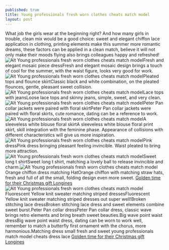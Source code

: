 ```yaml
---
published: true
title: Young professionals fresh worn clothes cheats match model
layout: post
---
```

What job the girls wear at the beginning right? And how many girls in trouble, clean mix would be a good choice: sweet and elegant chiffon lace application in clothing, printing elements make this summer more romantic dreams, these factors can be applied in a clean match, believe it will not only make their moods flying also brings colleagues happy and refreshed!![Alt Young professionals fresh worn clothes cheats match model](http://hellokittyit.files.wordpress.com/2016/05/783404ad.jpeg)Fresh and elegant mosaic piece dressFresh and elegant mosaic design brings a touch of cool for the summer, with the waist figure, looks very good for work.![Alt Young professionals fresh worn clothes cheats match model](http://hellokittyit.files.wordpress.com/2016/05/78341785.jpeg)Pleated tops and flounce skirtClassic black and white combination, on the pleated flounces, gentle, pleasant sweet collision.![Alt Young professionals fresh worn clothes cheats match model](http://hellokittyit.files.wordpress.com/2016/05/783f6cc6.jpeg)Lace tops with jeansLoose lace tops and skinny jeans, simple, sweet, and very clean.![Alt Young professionals fresh worn clothes cheats match model](http://hellokittyit.files.wordpress.com/2016/05/783c4648.jpeg)Peter Pan collar jackets were paired with floral skirtPeter Pan collar jackets were paired with floral skirts, cute romance, dating can be a reference to work.![Alt Young professionals fresh worn clothes cheats match model](http://hellokittyit.files.wordpress.com/2016/05/7833e2a2.jpeg)A sleeveless white blouse floral skirtA sleeveless white blouse floral print skirt, skill integration with the feminine phase. Appearance of collisions with different characteristics will give us more inspiration.![Alt Young professionals fresh worn clothes cheats match model](http://hellokittyit.files.wordpress.com/2016/05/7836c984.jpeg)Pink dressPink dress bringing pleasant feeling invincible. Waist pleated to bring more attraction.![Alt Young professionals fresh worn clothes cheats match model](http://hellokittyit.files.wordpress.com/2016/05/783b2b41.jpeg)Sweet long t shirtSweet long t shirt, matching a lovely ball to release invincible and charm.![Alt Young professionals fresh worn clothes cheats match model](http://hellokittyit.files.wordpress.com/2016/05/783cb024.jpeg)Orange chiffon dress matching HatOrange chiffon with matching straw hats, fresh and full of all the small, folding design even more sweet. [Golden time for their Christmas gift Longines](http://www.purevolume.com/wulfphoto/posts/12924183/Golden+time+for+their+Christmas+gift+Longines+distinguished+style)![Alt Young professionals fresh worn clothes cheats match model](http://hellokittyit.files.wordpress.com/2016/05/78416491.jpeg)Fluorescent Yellow knit sweater matching striped dressesFluorescent Yellow knit sweater matching striped dresses out super well!Broken stitching lace dressBroken stitching lace dress and sweet elements combine sweet burst.Peter Pan collar dressPeter Pan collar dress, classic wave brings retro elements and bring breath sweet beauties.Big wave point waist dressBig wave point waist dress, dating can be worn to work well, remember to match a butterfly first ornament with the chorus, more harmonious.Matching dress small fresh and sweet young professionals match model cheats dress lace [Golden time for their Christmas gift Longines](http://www.purevolume.com/wulfphoto/posts/12924183/Golden+time+for+their+Christmas+gift+Longines+distinguished+style)